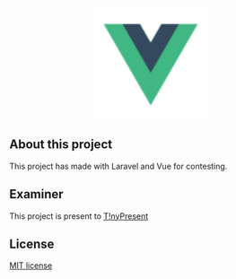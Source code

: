 <p align="center"><a href="https://vuejs.org" target="_blank"><img src="./public/img/vue.svg" width="200" alt="Vue Logo"></a></p>

## About this project

This project has made with Laravel and Vue for contesting.

## Examiner

This project is present to [T!nyPresent](https://github.com/ThTiny)

## License

[MIT license](https://opensource.org/licenses/MIT)

